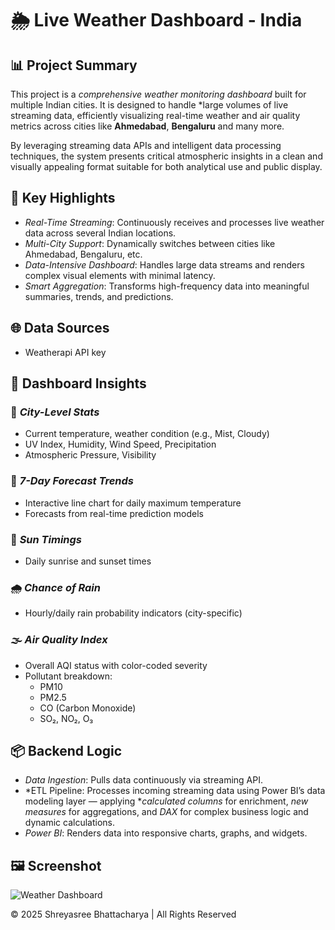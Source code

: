 # 🌦️ Live Weather Dashboard - India

## 📊 Project Summary

This project is a *comprehensive weather monitoring dashboard* built for multiple Indian cities. It is designed to handle *large volumes of live streaming data, efficiently visualizing real-time weather and air quality metrics across cities like **Ahmedabad**, **Bengaluru** and many more.

By leveraging streaming data APIs and intelligent data processing techniques, the system presents critical atmospheric insights in a clean and visually appealing format suitable for both analytical use and public display.



## 🚀 Key Highlights

- *Real-Time Streaming*: Continuously receives and processes live weather data across several Indian locations.
- *Multi-City Support*: Dynamically switches between cities like Ahmedabad, Bengaluru, etc.
- *Data-Intensive Dashboard*: Handles large data streams and renders complex visual elements with minimal latency.
- *Smart Aggregation*: Transforms high-frequency data into meaningful summaries, trends, and predictions.



## 🌐 Data Sources

- Weatherapi API key



## 🧠 Dashboard Insights

### 📍 *City-Level Stats*
- Current temperature, weather condition (e.g., Mist, Cloudy)
- UV Index, Humidity, Wind Speed, Precipitation
- Atmospheric Pressure, Visibility

### 📅 *7-Day Forecast Trends*
- Interactive line chart for daily maximum temperature
- Forecasts from real-time prediction models

### 🌅 *Sun Timings*
- Daily sunrise and sunset times

### 🌧️ *Chance of Rain*
- Hourly/daily rain probability indicators (city-specific)

### 🌫️ *Air Quality Index*
- Overall AQI status with color-coded severity
- Pollutant breakdown:
  - PM10
  - PM2.5
  - CO (Carbon Monoxide)
  - SO₂, NO₂, O₃



## 📦 Backend Logic

- *Data Ingestion*: Pulls data continuously via streaming API.
- *ETL Pipeline: Processes incoming streaming data using Power BI’s data modeling layer — applying **calculated columns* for enrichment, *new measures* for aggregations, and *DAX* for complex business logic and dynamic calculations.
- *Power BI*: Renders data into responsive charts, graphs, and widgets.



## 🖼️ Screenshot

![Weather Dashboard](screenshot_link)



© 2025 Shreyasree Bhattacharya | All Rights Reserved
